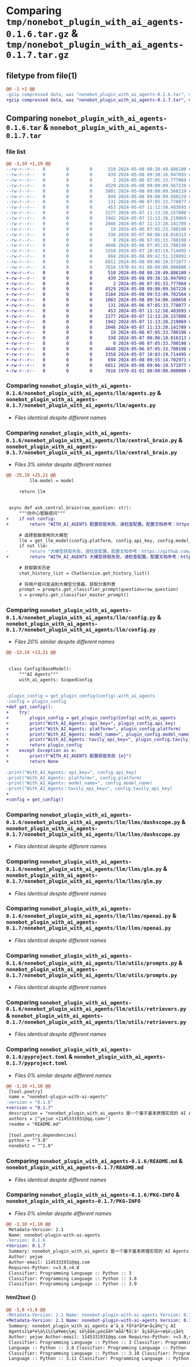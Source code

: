 # Comparing `tmp/nonebot_plugin_with_ai_agents-0.1.6.tar.gz` & `tmp/nonebot_plugin_with_ai_agents-0.1.7.tar.gz`

## filetype from file(1)

```diff
@@ -1 +1 @@
-gzip compressed data, was "nonebot_plugin_with_ai_agents-0.1.6.tar", max compression
+gzip compressed data, was "nonebot_plugin_with_ai_agents-0.1.7.tar", max compression
```

## Comparing `nonebot_plugin_with_ai_agents-0.1.6.tar` & `nonebot_plugin_with_ai_agents-0.1.7.tar`

### file list

```diff
@@ -1,19 +1,19 @@
--rw-r--r--   0        0        0      510 2024-05-08 08:28:49.886180 nonebot_plugin_with_ai_agents-0.1.6/nonebot_plugin_with_ai_agents/__init__.py
--rw-r--r--   0        0        0      439 2024-05-08 09:38:16.947093 nonebot_plugin_with_ai_agents-0.1.6/nonebot_plugin_with_ai_agents/handler.py
--rw-r--r--   0        0        0        2 2024-05-06 07:05:33.777069 nonebot_plugin_with_ai_agents-0.1.6/nonebot_plugin_with_ai_agents/llm/__init__.py
--rw-r--r--   0        0        0     4529 2024-05-08 09:00:09.567226 nonebot_plugin_with_ai_agents-0.1.6/nonebot_plugin_with_ai_agents/llm/agents.py
--rw-r--r--   0        0        0     3001 2024-05-08 09:00:09.568229 nonebot_plugin_with_ai_agents-0.1.6/nonebot_plugin_with_ai_agents/llm/central_brain.py
--rw-r--r--   0        0        0      849 2024-05-08 09:00:09.568229 nonebot_plugin_with_ai_agents-0.1.6/nonebot_plugin_with_ai_agents/llm/config.py
--rw-r--r--   0        0        0      131 2024-05-06 07:05:33.778077 nonebot_plugin_with_ai_agents-0.1.6/nonebot_plugin_with_ai_agents/llm/llms/__init__.py
--rw-r--r--   0        0        0      453 2024-05-07 11:12:58.483693 nonebot_plugin_with_ai_agents-0.1.6/nonebot_plugin_with_ai_agents/llm/llms/base.py
--rw-r--r--   0        0        0     2277 2024-05-07 11:13:28.157800 nonebot_plugin_with_ai_agents-0.1.6/nonebot_plugin_with_ai_agents/llm/llms/dashscope.py
--rw-r--r--   0        0        0     1942 2024-05-07 11:13:28.219069 nonebot_plugin_with_ai_agents-0.1.6/nonebot_plugin_with_ai_agents/llm/llms/glm.py
--rw-r--r--   0        0        0     2046 2024-05-07 11:13:28.141789 nonebot_plugin_with_ai_agents-0.1.6/nonebot_plugin_with_ai_agents/llm/llms/openai.py
--rw-r--r--   0        0        0       19 2024-05-06 07:05:33.780198 nonebot_plugin_with_ai_agents-0.1.6/nonebot_plugin_with_ai_agents/llm/mem_stores.py
--rw-r--r--   0        0        0      338 2024-05-07 08:06:18.016313 nonebot_plugin_with_ai_agents-0.1.6/nonebot_plugin_with_ai_agents/llm/services.py
--rw-r--r--   0        0        0        0 2024-05-06 07:05:33.780198 nonebot_plugin_with_ai_agents-0.1.6/nonebot_plugin_with_ai_agents/llm/utils/__init__.py
--rw-r--r--   0        0        0     4648 2024-05-06 07:05:33.780198 nonebot_plugin_with_ai_agents-0.1.6/nonebot_plugin_with_ai_agents/llm/utils/prompts.py
--rw-r--r--   0        0        0     3358 2024-05-07 10:03:19.714495 nonebot_plugin_with_ai_agents-0.1.6/nonebot_plugin_with_ai_agents/llm/utils/retrievers.py
--rw-r--r--   0        0        0      694 2024-05-08 09:42:51.226092 nonebot_plugin_with_ai_agents-0.1.6/pyproject.toml
--rw-r--r--   0        0        0     6811 2024-05-08 09:06:10.571877 nonebot_plugin_with_ai_agents-0.1.6/README.md
--rw-r--r--   0        0        0     7616 1970-01-01 00:00:00.000000 nonebot_plugin_with_ai_agents-0.1.6/PKG-INFO
+-rw-r--r--   0        0        0      510 2024-05-08 08:28:49.886180 nonebot_plugin_with_ai_agents-0.1.7/nonebot_plugin_with_ai_agents/__init__.py
+-rw-r--r--   0        0        0      439 2024-05-08 09:38:16.947093 nonebot_plugin_with_ai_agents-0.1.7/nonebot_plugin_with_ai_agents/handler.py
+-rw-r--r--   0        0        0        2 2024-05-06 07:05:33.777069 nonebot_plugin_with_ai_agents-0.1.7/nonebot_plugin_with_ai_agents/llm/__init__.py
+-rw-r--r--   0        0        0     4529 2024-05-08 09:00:09.567226 nonebot_plugin_with_ai_agents-0.1.7/nonebot_plugin_with_ai_agents/llm/agents.py
+-rw-r--r--   0        0        0     3184 2024-05-08 09:53:49.782564 nonebot_plugin_with_ai_agents-0.1.7/nonebot_plugin_with_ai_agents/llm/central_brain.py
+-rw-r--r--   0        0        0     1083 2024-05-08 09:54:00.100650 nonebot_plugin_with_ai_agents-0.1.7/nonebot_plugin_with_ai_agents/llm/config.py
+-rw-r--r--   0        0        0      131 2024-05-06 07:05:33.778077 nonebot_plugin_with_ai_agents-0.1.7/nonebot_plugin_with_ai_agents/llm/llms/__init__.py
+-rw-r--r--   0        0        0      453 2024-05-07 11:12:58.483693 nonebot_plugin_with_ai_agents-0.1.7/nonebot_plugin_with_ai_agents/llm/llms/base.py
+-rw-r--r--   0        0        0     2277 2024-05-07 11:13:28.157800 nonebot_plugin_with_ai_agents-0.1.7/nonebot_plugin_with_ai_agents/llm/llms/dashscope.py
+-rw-r--r--   0        0        0     1942 2024-05-07 11:13:28.219069 nonebot_plugin_with_ai_agents-0.1.7/nonebot_plugin_with_ai_agents/llm/llms/glm.py
+-rw-r--r--   0        0        0     2046 2024-05-07 11:13:28.141789 nonebot_plugin_with_ai_agents-0.1.7/nonebot_plugin_with_ai_agents/llm/llms/openai.py
+-rw-r--r--   0        0        0       19 2024-05-06 07:05:33.780198 nonebot_plugin_with_ai_agents-0.1.7/nonebot_plugin_with_ai_agents/llm/mem_stores.py
+-rw-r--r--   0        0        0      338 2024-05-07 08:06:18.016313 nonebot_plugin_with_ai_agents-0.1.7/nonebot_plugin_with_ai_agents/llm/services.py
+-rw-r--r--   0        0        0        0 2024-05-06 07:05:33.780198 nonebot_plugin_with_ai_agents-0.1.7/nonebot_plugin_with_ai_agents/llm/utils/__init__.py
+-rw-r--r--   0        0        0     4648 2024-05-06 07:05:33.780198 nonebot_plugin_with_ai_agents-0.1.7/nonebot_plugin_with_ai_agents/llm/utils/prompts.py
+-rw-r--r--   0        0        0     3358 2024-05-07 10:03:19.714495 nonebot_plugin_with_ai_agents-0.1.7/nonebot_plugin_with_ai_agents/llm/utils/retrievers.py
+-rw-r--r--   0        0        0      694 2024-05-08 09:55:14.702971 nonebot_plugin_with_ai_agents-0.1.7/pyproject.toml
+-rw-r--r--   0        0        0     6811 2024-05-08 09:06:10.571877 nonebot_plugin_with_ai_agents-0.1.7/README.md
+-rw-r--r--   0        0        0     7616 1970-01-01 00:00:00.000000 nonebot_plugin_with_ai_agents-0.1.7/PKG-INFO
```

### Comparing `nonebot_plugin_with_ai_agents-0.1.6/nonebot_plugin_with_ai_agents/llm/agents.py` & `nonebot_plugin_with_ai_agents-0.1.7/nonebot_plugin_with_ai_agents/llm/agents.py`

 * *Files identical despite different names*

### Comparing `nonebot_plugin_with_ai_agents-0.1.6/nonebot_plugin_with_ai_agents/llm/central_brain.py` & `nonebot_plugin_with_ai_agents-0.1.7/nonebot_plugin_with_ai_agents/llm/central_brain.py`

 * *Files 3% similar despite different names*

```diff
@@ -25,19 +25,21 @@
         llm.model = model
 
     return llm
 
 
 async def ask_central_brain(raw_question: str):
     """向中心智脑提问"""
+    if not config:
+        return "WITH_AI_AGENTS 配置获取失败，请检查配置。配置文档参考：https://github.com/yejue/nonebot-plugin-with-ai-agents"
 
     # 选择智脑使用的大模型
     llm = get_llm_model(config.platform, config.api_key, config.model_name)
     if not llm:
-        return "大模型获取失败，请检查配置。配置文档参考：https://github.com/yejue/nonebot-plugin-with-ai-agents"
+        return "WITH_AI_AGENTS 大模型获取失败，请检查配置。配置文档参考：https://github.com/yejue/nonebot-plugin-with-ai-agents"
 
     # 获取聊天历史
     chat_history_list = ChatService.get_history_list()
 
     # 将用户提问发送到大模型分类器，获取分类列表
     prompt = prompts.get_classifier_prompt(question=raw_question)
     s = prompts.get_classifier_master_prompt()
```

### Comparing `nonebot_plugin_with_ai_agents-0.1.6/nonebot_plugin_with_ai_agents/llm/config.py` & `nonebot_plugin_with_ai_agents-0.1.7/nonebot_plugin_with_ai_agents/llm/config.py`

 * *Files 20% similar despite different names*

```diff
@@ -13,14 +13,21 @@
 
 
 class Config(BaseModel):
     """AI Agents"""
     with_ai_agents: ScopedConfig
 
 
-plugin_config = get_plugin_config(Config).with_ai_agents
-config = plugin_config
+def get_config():
+    try:
+        plugin_config = get_plugin_config(Config).with_ai_agents
+        print("With_AI_Agents: api_key=", plugin_config.api_key)
+        print("With_AI_Agents: platform=", plugin_config.platform)
+        print("With_AI_Agents: model_name=", plugin_config.model_name)
+        print("With_AI_Agents：tavily_api_key=", plugin_config.tavily_api_key)
+        return plugin_config
+    except Exception as e:
+        print(f"WITH_AI_AGENTS 配置获取失败 {e}")
+        return None
 
-print("With_AI_Agents: api_key=", config.api_key)
-print("With_AI_Agents: platform=", config.platform)
-print("With_AI_Agents: model_name=", config.model_name)
-print("With_AI_Agents：tavily_api_key=", config.tavily_api_key)
+
+config = get_config()
```

### Comparing `nonebot_plugin_with_ai_agents-0.1.6/nonebot_plugin_with_ai_agents/llm/llms/dashscope.py` & `nonebot_plugin_with_ai_agents-0.1.7/nonebot_plugin_with_ai_agents/llm/llms/dashscope.py`

 * *Files identical despite different names*

### Comparing `nonebot_plugin_with_ai_agents-0.1.6/nonebot_plugin_with_ai_agents/llm/llms/glm.py` & `nonebot_plugin_with_ai_agents-0.1.7/nonebot_plugin_with_ai_agents/llm/llms/glm.py`

 * *Files identical despite different names*

### Comparing `nonebot_plugin_with_ai_agents-0.1.6/nonebot_plugin_with_ai_agents/llm/llms/openai.py` & `nonebot_plugin_with_ai_agents-0.1.7/nonebot_plugin_with_ai_agents/llm/llms/openai.py`

 * *Files identical despite different names*

### Comparing `nonebot_plugin_with_ai_agents-0.1.6/nonebot_plugin_with_ai_agents/llm/utils/prompts.py` & `nonebot_plugin_with_ai_agents-0.1.7/nonebot_plugin_with_ai_agents/llm/utils/prompts.py`

 * *Files identical despite different names*

### Comparing `nonebot_plugin_with_ai_agents-0.1.6/nonebot_plugin_with_ai_agents/llm/utils/retrievers.py` & `nonebot_plugin_with_ai_agents-0.1.7/nonebot_plugin_with_ai_agents/llm/utils/retrievers.py`

 * *Files identical despite different names*

### Comparing `nonebot_plugin_with_ai_agents-0.1.6/pyproject.toml` & `nonebot_plugin_with_ai_agents-0.1.7/pyproject.toml`

 * *Files 0% similar despite different names*

```diff
@@ -1,10 +1,10 @@
 [tool.poetry]
 name = "nonebot-plugin-with-ai-agents"
-version = "0.1.6"
+version = "0.1.7"
 description = "nonebot_plugin_with_ai_agents 是一个基于基本原理实现的 AI Agents（智能体），拥有联网搜索能力、页面内容提取并学习回答、命令执行等功能"
 authors = ["yejue <1145331931@qq.com>"]
 readme = "README.md"
 
 [tool.poetry.dependencies]
 python = "^3.8"
 nonebot2 = "^2.0"
```

### Comparing `nonebot_plugin_with_ai_agents-0.1.6/README.md` & `nonebot_plugin_with_ai_agents-0.1.7/README.md`

 * *Files identical despite different names*

### Comparing `nonebot_plugin_with_ai_agents-0.1.6/PKG-INFO` & `nonebot_plugin_with_ai_agents-0.1.7/PKG-INFO`

 * *Files 0% similar despite different names*

```diff
@@ -1,10 +1,10 @@
 Metadata-Version: 2.1
 Name: nonebot-plugin-with-ai-agents
-Version: 0.1.6
+Version: 0.1.7
 Summary: nonebot_plugin_with_ai_agents 是一个基于基本原理实现的 AI Agents（智能体），拥有联网搜索能力、页面内容提取并学习回答、命令执行等功能
 Author: yejue
 Author-email: 1145331931@qq.com
 Requires-Python: >=3.8,<4.0
 Classifier: Programming Language :: Python :: 3
 Classifier: Programming Language :: Python :: 3.8
 Classifier: Programming Language :: Python :: 3.9
```

#### html2text {}

```diff
@@ -1,8 +1,8 @@
-Metadata-Version: 2.1 Name: nonebot-plugin-with-ai-agents Version: 0.1.6
+Metadata-Version: 2.1 Name: nonebot-plugin-with-ai-agents Version: 0.1.7
 Summary: nonebot_plugin_with_ai_agents æ¯ä¸ä¸ªåºäºåºæ¬åçå®ç°ç AI
 Agentsï¼æºè½ä½ï¼ï¼æ¥æèç½æç´¢è½åãé¡µé¢åå®¹æåå¹¶å­¦ä¹ åç­ãå½ä»¤æ§è¡ç­åè½
 Author: yejue Author-email: 1145331931@qq.com Requires-Python: >=3.8,<4.0
 Classifier: Programming Language :: Python :: 3 Classifier: Programming
 Language :: Python :: 3.8 Classifier: Programming Language :: Python :: 3.9
 Classifier: Programming Language :: Python :: 3.10 Classifier: Programming
 Language :: Python :: 3.11 Classifier: Programming Language :: Python :: 3.12
```

